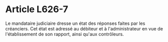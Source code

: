 # Article L626-7

Le mandataire judiciaire dresse un état des réponses faites par les créanciers. Cet état est adressé au débiteur et à l'administrateur en vue de l'établissement de son rapport, ainsi qu'aux contrôleurs.